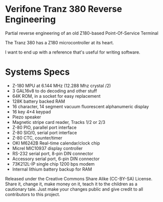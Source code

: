 # Verifone Tranz 380 Reverse Engineering
Partial reverse engineering of an old Z180-based Point-Of-Service Terminal

The Tranz 380 has a Z180 microcontroller at its heart.

I want to end up with a reference that's useful for writing software.

# Systems Specs
* Z-180 MPU at 6.144 MHz (12.288 Mhz crystal /2)
* 3 GAL16v8 to do decoding and other stuff
* 64K ROM, in a socket for easy replacement
* 128K battery backed RAM
* 16 character, 14 segment vacuum fluorescent alphanumeric display
* 16 key 4×4 keypad
* Piezo speaker
* Magnetic stripe card reader, Tracks 1/2 or 2/3
* Z-80 PIO, parallel port interface
* Z-80 SIO/0, serial port interface
* Z-80 CTC, counter/timer
* OKI M6242B Real-time calendar/clock chip
* Micrel MIC10937 display controller
* RS-232 serial port, 8-pin DIN connector
* Accessory serial port, 6-pin DIN connector
* 73K212L-IP single chip 1200 bps modem
* Internal lithium battery backup for RAM

Released under the Creative Commons Share Alike (CC-BY-SA) License. Share it, change it, make money on it, teach it to the children as a cautionary tale. Just make your changes public and give credit to all contributors to this project.
